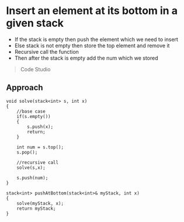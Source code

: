 # Insert an element at its bottom in a given stack
- If the stack is empty then push the element which we need to insert
- Else stack is not empty then store the top element and remove it 
- Recursive call the function
- Then after the stack is empty add the num which we stored 
>Code Studio

## Approach
```
void solve(stack<int> s, int x)
{
    //base case
    if(s.empty())
    {
        s.push(x);
        return;
    }

    int num = s.top();
    s.pop();

    //recursive call
    solve(s,x);

    s.push(num);
}

stack<int> pushAtBottom(stack<int>& myStack, int x) 
{
    solve(myStack, x);
    return myStack;
}
```